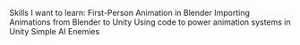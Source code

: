 Skills I want to learn:
First-Person Animation in Blender
Importing Animations from Blender to Unity
Using code to power animation systems in Unity
Simple AI Enemies